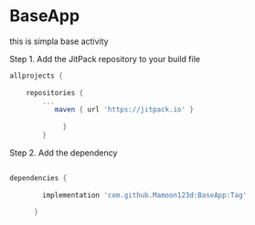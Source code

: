 # BaseApp
this is simpla base activity

Step 1. Add the JitPack repository to your build file

```gradle
allprojects {
		
	repositories {
		...
	       maven { url 'https://jitpack.io' }
	       
		     }
	    }
  ```
  
Step 2. Add the dependency
```gradle
  
dependencies {
	      
        implementation 'com.github.Mamoon123d:BaseApp:Tag'
	  
	  }
	

